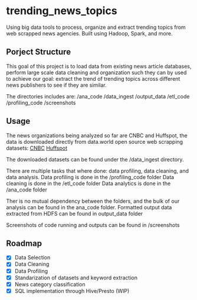 # trending_news_topics
Using big data tools to process, organize and extract trending topics from web scrapped news agencies. Built using Hadoop, Spark, and more.

## Porject Structure 
This goal of this project is to load data from existing news article databases, perform large scale data cleaning and organization such they can by used to achieve our goal: extract the trend of trending topics across different news publishers to see if they are similar.

The directories includes are:
/ana_code
/data_ingest
/output_data
/etl_code
/profiling_code
/screenshots

## Usage
The news organizations being analyzed so far are CNBC and Huffspot, the data is downloaded directly from data.world open source web scrapping datasets:
[CNBC](https://data.world/crawlfeeds/cnbc-news-dataset)
[Huffspot](https://data.world/crawlfeeds/huffspot-news-dataset)

The downloaded datasets can be found under the /data_ingest directory.

There are multiple tasks that where done: data profiling, data cleaning, and data analysis. 
Data profiling is done in the /profiling_code folder
Data cleaning is done in the /etl_code folder
Data analytics is done in the /ana_code folder

Ther is no mutual dependency between the folders, and the bulk of our analysis can be found in the ana_code folder. 
Formatted output data extracted from HDFS can be found in output_data folder

Screenshots of code running and outputs can be found in /screenshots

## Roadmap
- [x] Data Selection
- [x] Data Cleaning
- [x] Data Profiling 
- [x] Standarization of datasets and keyword extraction
- [x] News category classification
- [x] SQL implementation through Hive/Presto (WIP)

